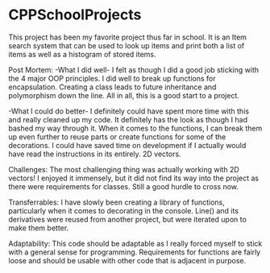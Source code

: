 # CPPSchoolProjects
This project has been my favorite project thus far in school.
It is an Item search system that can be used to look up items and print both a list of items as well as a histogram of stored items.

Post Mortem:
-What I did well-
I felt as though I did a good job sticking with the 4 major OOP principles.
I did well to break up functions for encapsulation.
Creating a class leads to future inheritance and polymorphism down the line.
All in all, this is a good start to a project.

-What I could do better-
I definitely could have spent more time with this and really cleaned up my code. It definitely has the look as though I had bashed my way through it.
When it comes to the functions, I can break them up even further to reuse parts or create functions for some of the decorations.
I could have saved time on development if I actually would have read the instructions in its entirely. 2D vectors.

Challenges:
The most challenging thing was actually working with 2D vectors! I enjoyed it immensely, but it did not find its way into the project as there were requirements for classes. Still a good hurdle to cross now.

Transferrables:
I have slowly been creating a library of functions, particularly when it comes to decorating in the console. Line() and its derivatives were reused from another project, but were iterated upon to make them better.

Adaptability:
This code should be adaptable as I really forced myself to stick with a general sense for programming. 
Requirements for functions are fairly loose and should be usable with other code that is adjacent in purpose.
